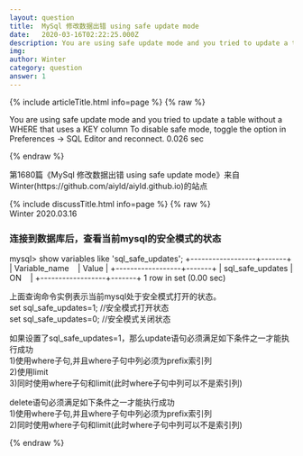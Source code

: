 ```yaml
---
layout: question
title:  MySql 修改数据出错 using safe update mode
date:   2020-03-16T02:22:25.000Z
description: You are using safe update mode and you tried to update a table without a WHERE t...
img: 
author: Winter
category: question
answer: 1
---
```

<div class="article-root">
  <div class="article">
    {% include articleTitle.html info=page %}
    {% raw %}
    <div class="article-content"><p>You are using safe update mode and you tried to update a table without a WHERE that uses a KEY column To disable safe mode, toggle the option in Preferences -&gt; SQL Editor and reconnect. 0.026 sec</p></div>
    {% endraw %}
  </div>
  <p class="winter_mark">第1680篇《MySql 修改数据出错 using safe update mode》来自Winter(https://github.com/aiyld/aiyld.github.io)的站点</p>
  <div class="discuss-wrapper">
    {% include discussTitle.html info=page %}
    {% raw %}
    <div class="discuss-item">
        <div class="discuss-parent">
          <div class="discuss-meta">
            <span class="discuss-user">Winter</span>
            <span class="discuss-time">2020.03.16</span>
          </div>
          <div class="discuss-comment"><h3>连接到数据库后，查看当前mysql的安全模式的状态</h3><p>mysql&gt; show variables like 'sql_safe_updates';
+------------------+-------+
| Variable_name &nbsp; &nbsp;| Value |
+------------------+-------+
| sql_safe_updates | ON &nbsp; &nbsp;|
+------------------+-------+
1 row in set (0.00 sec)
</p><p>上面查询命令实例表示当前mysql处于安全模式打开的状态。<br>set sql_safe_updates=1; //安全模式打开状态<br>set sql_safe_updates=0; //安全模式关闭状态</p><p>如果设置了sql_safe_updates=1，那么update语句必须满足如下条件之一才能执行成功<br>1)使用where子句,并且where子句中列必须为prefix索引列<br>2)使用limit<br>3)同时使用where子句和limit(此时where子句中列可以不是索引列)</p><p>delete语句必须满足如下条件之一才能执行成功<br>1)使用where子句,并且where子句中列必须为prefix索引列<br>2)同时使用where子句和limit(此时where子句中列可以不是索引列)</p></div>
        </div></div>
    {% endraw %}
  </div>
<div>
